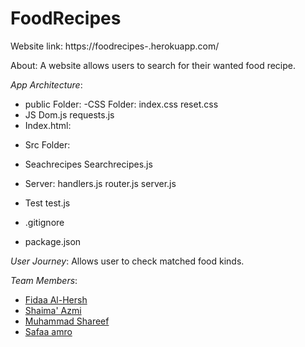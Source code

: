 # FoodRecipes


Website link: https://foodrecipes-.herokuapp.com/

About:
A website allows users to search for their wanted food recipe.

*App Architecture*:
- public Folder: 
   -CSS Folder:
  index.css
  reset.css
 -  JS
  Dom.js
  requests.js
 - Index.html:

* Src Folder:
 -  Seachrecipes
   Searchrecipes.js

 - Server:
   handlers.js
   router.js
   server.js
 - Test
   test.js
-  .gitignore
 - package.json

*User Journey*:
Allows user to check matched food kinds.

*Team Members*:
* [Fidaa Al-Hersh](https://github.com/orgs/FACK1/people/fdo2)
* [Shaima' Azmi](https://github.com/orgs/FACK1/people/shaima96)
* [Muhammad Shareef](https://github.com/orgs/FACK1/people/mhmdtshref)
* [Safaa amro](https://github.com/orgs/FACK1/people/safaaamro)
